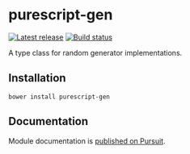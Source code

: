 # purescript-gen

[![Latest release](http://img.shields.io/github/release/purescript/purescript-gen.svg)](https://github.com/purescript/purescript-gen/releases)
[![Build status](https://travis-ci.org/purescript/purescript-gen.svg?branch=master)](https://travis-ci.org/purescript/purescript-gen)

A type class for random generator implementations.

## Installation

```
bower install purescript-gen
```

## Documentation

Module documentation is [published on Pursuit](http://pursuit.purescript.org/packages/purescript-gen).
